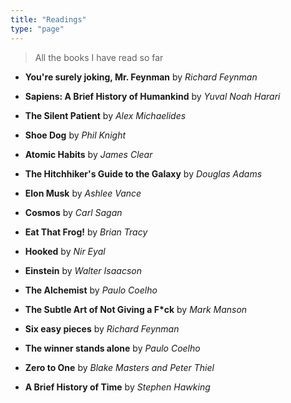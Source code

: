 ```yaml
---
title: "Readings"
type: "page"
---
```


> All the books I have read so far

- **You're surely joking, Mr. Feynman** by *Richard Feynman*

- **Sapiens: A Brief History of Humankind** by *Yuval Noah Harari*

- **The Silent Patient** by *Alex Michaelides*

- **Shoe Dog** by *Phil Knight*

- **Atomic Habits** by *James Clear*

- **The Hitchhiker's Guide to the Galaxy** by *Douglas Adams*

- **Elon Musk** by *Ashlee Vance*

- **Cosmos** by *Carl Sagan*

- **Eat That Frog!** by *Brian Tracy*

- **Hooked** by *Nir Eyal*

- **Einstein** by *Walter Isaacson*

- **The Alchemist** by *Paulo Coelho*

- **The Subtle Art of Not Giving a F*ck** by *Mark Manson*

- **Six easy pieces** by *Richard Feynman*

- **The winner stands alone** by *Paulo Coelho*

- **Zero to One** by *Blake Masters and Peter Thiel*

- **A Brief History of Time** by *Stephen Hawking*
